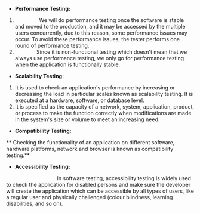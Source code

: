 ﻿- **Performance Testing:**
1) `         `We will do performance testing once the software is stable and moved to the production, and it may be accessed by the multiple users concurrently, due to this reason, some performance issues may occur. To avoid these performance issues, the tester performs one round of performance testing.
1) `        `Since it is non-functional testing which doesn't mean that we always use performance testing, we only go for performance testing when the application is functionally stable.


- **Scalability Testing:**
1) It is used to check an application's performance by increasing or decreasing the load in particular scales known as scalability testing. It is executed at a hardware, software, or database level.
1) It is specified as the capacity of a network, system, application, product, or process to make the function correctly when modifications are made in the system's size or volume to meet an increasing need.

- **Compatibility Testing:**

**                           Checking the functionality of an application on different software, hardware platforms, network and browser is known as compatibility testing.** 


- **Accessibility Testing:**

`                   `In software testing, accessibility testing is widely used to check the application for disabled persons and make sure the developer will create the application which can be accessible by all types of users, like a regular user and physically challenged (colour blindness, learning disabilities, and so on).
